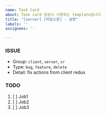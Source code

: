 ```yaml
---
name: Task Card
about: Task card 생성시 사용되는 template입니다
title: "[server] [마일스톤] - 설명"
labels: ''
assignees: ''

---
```


### ISSUE
- Group:  `client`, `server`, `sr`
- Type: `bug`, `feature`, `delete`
- Detail: fix actions from client redux

### TODO
1. [ ] Job1
2. [ ] Job2
3. [ ] Job3
